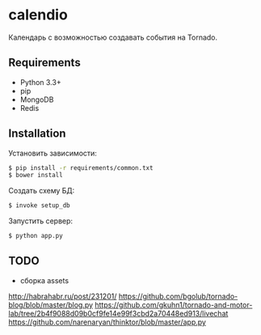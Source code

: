 # calendio

Календарь с возможностью создавать события на Tornado.

## Requirements

- Python 3.3+
- pip
- MongoDB
- Redis

## Installation

Установить зависимости:

```bash
$ pip install -r requirements/common.txt
$ bower install
```

Создать схему БД:

```bash
$ invoke setup_db
```

Запустить сервер:

```bash
$ python app.py
```

## TODO

- сборка assets

http://habrahabr.ru/post/231201/
https://github.com/bgolub/tornado-blog/blob/master/blog.py
https://github.com/gkuhn1/tornado-and-motor-lab/tree/2b4f9088d09b0cf9fe14e99f3cbd2a70448ed913/livechat
https://github.com/narenaryan/thinktor/blob/master/app.py
